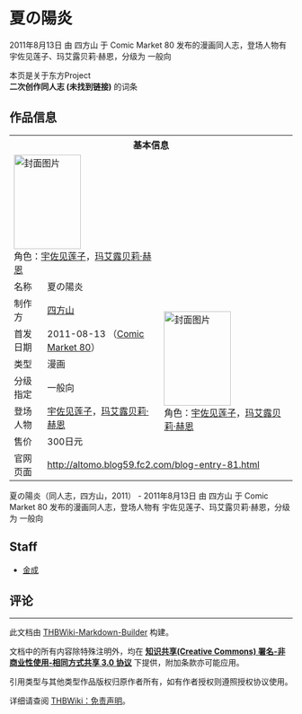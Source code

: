 # 夏の陽炎

<!-- source html: G:\repos\THBWiki-Markdown-Builder\THBWikiMarkdown\Temp\main\3\30\ns0%3A%E5%A4%8F%E3%81%AE%E9%99%BD%E7%82%8E.html -->

2011年8月13日 由 四方山 于 Comic Market 80 发布的漫画同人志，登场人物有 宇佐见莲子、玛艾露贝莉·赫恩，分级为 一般向

本页是关于东方Project  
 **二次创作同人志 (未找到链接)** 的词条
## 作品信息

<table><tbody><tr><th colspan="3">基本信息</th></tr><tr><td class="cover-artwork-mobile" colspan="2"><a href="./文件-夏の陽炎封面.jpg.md" class="image" title="封面图片"><img alt="封面图片" src="https://upload.thwiki.cc/thumb/3/38/%E5%A4%8F%E3%81%AE%E9%99%BD%E7%82%8E%E5%B0%81%E9%9D%A2.jpg/119px-%E5%A4%8F%E3%81%AE%E9%99%BD%E7%82%8E%E5%B0%81%E9%9D%A2.jpg" decoding="async" loading="lazy" width="119" height="168" srcset="https://upload.thwiki.cc/thumb/3/38/%E5%A4%8F%E3%81%AE%E9%99%BD%E7%82%8E%E5%B0%81%E9%9D%A2.jpg/179px-%E5%A4%8F%E3%81%AE%E9%99%BD%E7%82%8E%E5%B0%81%E9%9D%A2.jpg 1.5x, https://upload.thwiki.cc/thumb/3/38/%E5%A4%8F%E3%81%AE%E9%99%BD%E7%82%8E%E5%B0%81%E9%9D%A2.jpg/238px-%E5%A4%8F%E3%81%AE%E9%99%BD%E7%82%8E%E5%B0%81%E9%9D%A2.jpg 2x" data-file-width="580" data-file-height="818"></a><div class="cover-char">角色：<a href="./宇佐见莲子.md" title="宇佐见莲子">宇佐见莲子</a>，<a href="./玛艾露贝莉·赫恩.md" title="玛艾露贝莉·赫恩">玛艾露贝莉·赫恩</a></div></td>
</tr><tr><td class="label">名称</td><td colspan="2"> 夏の陽炎 </td></tr><tr><td class="label">制作方</td><td><a href="./四方山.md" title="四方山">四方山</a></td><td class="cover-artwork" rowspan="6" style="min-width:168px;"><a href="./文件-夏の陽炎封面.jpg.md" class="image" title="封面图片"><img alt="封面图片" src="https://upload.thwiki.cc/thumb/3/38/%E5%A4%8F%E3%81%AE%E9%99%BD%E7%82%8E%E5%B0%81%E9%9D%A2.jpg/119px-%E5%A4%8F%E3%81%AE%E9%99%BD%E7%82%8E%E5%B0%81%E9%9D%A2.jpg" decoding="async" loading="lazy" width="119" height="168" srcset="https://upload.thwiki.cc/thumb/3/38/%E5%A4%8F%E3%81%AE%E9%99%BD%E7%82%8E%E5%B0%81%E9%9D%A2.jpg/179px-%E5%A4%8F%E3%81%AE%E9%99%BD%E7%82%8E%E5%B0%81%E9%9D%A2.jpg 1.5x, https://upload.thwiki.cc/thumb/3/38/%E5%A4%8F%E3%81%AE%E9%99%BD%E7%82%8E%E5%B0%81%E9%9D%A2.jpg/238px-%E5%A4%8F%E3%81%AE%E9%99%BD%E7%82%8E%E5%B0%81%E9%9D%A2.jpg 2x" data-file-width="580" data-file-height="818"></a><div class="cover-char">角色：<a href="./宇佐见莲子.md" title="宇佐见莲子">宇佐见莲子</a>，<a href="./玛艾露贝莉·赫恩.md" title="玛艾露贝莉·赫恩">玛艾露贝莉·赫恩</a></div></td>
</tr><tr><td class="label">首发日期</td><td>2011-08-13&#160;（<a href="/展会作品列表?e=Comic+Market%2380">Comic Market 80</a>）</td></tr><tr><td class="label">类型</td><td>漫画</td></tr><tr><td class="label">分级指定</td><td>一般向</td></tr><tr><td class="label">登场人物</td><td><a href="./宇佐见莲子.md" title="宇佐见莲子">宇佐见莲子</a>，<a href="./玛艾露贝莉·赫恩.md" title="玛艾露贝莉·赫恩">玛艾露贝莉·赫恩</a></td></tr><tr><td class="label">售价</td><td>300日元</td></tr>
<tr><td class="label">官网页面</td><td colspan="2"><a rel="nofollow" class="external free" href="http://altomo.blog59.fc2.com/blog-entry-81.html">http://altomo.blog59.fc2.com/blog-entry-81.html</a></td></tr></tbody></table>

夏の陽炎（同人志，四方山，2011） - 2011年8月13日 由 四方山 于 Comic Market 80 发布的漫画同人志，登场人物有 宇佐见莲子、玛艾露贝莉·赫恩，分级为 一般向
## Staff
- [金成](./金成.md)

## 评论




---

此文档由 [THBWiki-Markdown-Builder](https://github.com/Delsin-Yu/THBWiki-Markdown-Builder) 构建。

文档中的所有内容除特殊注明外，均在 [**知识共享(Creative Commons) 署名-非商业性使用-相同方式共享 3.0 协议**](https://creativecommons.org/licenses/by-sa/3.0/deed.zh-hans) 下提供，附加条款亦可能应用。

引用类型与其他类型作品版权归原作者所有，如有作者授权则遵照授权协议使用。

详细请查阅 [THBWiki：免责声明](https://thbwiki.cc/THBWiki:%E5%85%8D%E8%B4%A3%E5%A3%B0%E6%98%8E)。

